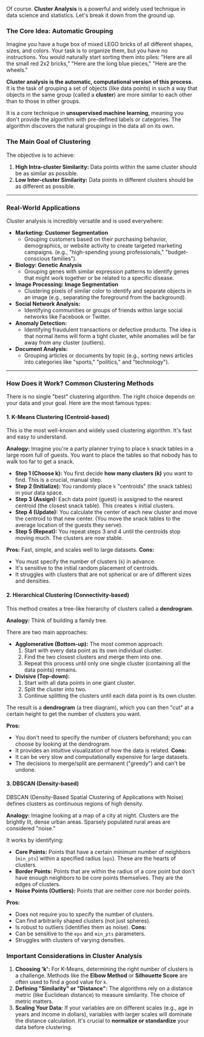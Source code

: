 Of course. **Cluster Analysis** is a powerful and widely used technique in data science and statistics. Let's break it down from the ground up.

### The Core Idea: Automatic Grouping

Imagine you have a huge box of mixed LEGO bricks of all different shapes, sizes, and colors. Your task is to organize them, but you have no instructions. You would naturally start sorting them into piles: "Here are all the small red 2x2 bricks," "Here are the long blue pieces," "Here are the wheels."

**Cluster analysis is the automatic, computational version of this process.** It is the task of grouping a set of objects (like data points) in such a way that objects in the same group (called a **cluster**) are more similar to each other than to those in other groups.

It is a core technique in **unsupervised machine learning**, meaning you don't provide the algorithm with pre-defined labels or categories. The algorithm discovers the natural groupings in the data all on its own.

### The Main Goal of Clustering

The objective is to achieve:
1.  **High Intra-cluster Similarity:** Data points within the same cluster should be as similar as possible.
2.  **Low Inter-cluster Similarity:** Data points in different clusters should be as different as possible.



---

### Real-World Applications

Cluster analysis is incredibly versatile and is used everywhere:

*   **Marketing: Customer Segmentation**
    *   Grouping customers based on their purchasing behavior, demographics, or website activity to create targeted marketing campaigns. (e.g., "high-spending young professionals," "budget-conscious families").
*   **Biology: Genetic Analysis**
    *   Grouping genes with similar expression patterns to identify genes that might work together or be related to a specific disease.
*   **Image Processing: Image Segmentation**
    *   Clustering pixels of similar color to identify and separate objects in an image (e.g., separating the foreground from the background).
*   **Social Network Analysis:**
    *   Identifying communities or groups of friends within large social networks like Facebook or Twitter.
*   **Anomaly Detection:**
    *   Identifying fraudulent transactions or defective products. The idea is that normal items will form a tight cluster, while anomalies will be far away from any cluster (outliers).
*   **Document Analysis:**
    *   Grouping articles or documents by topic (e.g., sorting news articles into categories like "sports," "politics," and "technology").

---

### How Does it Work? Common Clustering Methods

There is no single "best" clustering algorithm. The right choice depends on your data and your goal. Here are the most famous types:

#### 1. K-Means Clustering (Centroid-based)

This is the most well-known and widely used clustering algorithm. It's fast and easy to understand.

**Analogy:** Imagine you're a party planner trying to place `k` snack tables in a large room full of guests. You want to place the tables so that nobody has to walk too far to get a snack.

*   **Step 1 (Choose k):** You first decide **how many clusters (k)** you want to find. This is a crucial, manual step.
*   **Step 2 (Initialize):** You randomly place `k` "centroids" (the snack tables) in your data space.
*   **Step 3 (Assign):** Each data point (guest) is assigned to the nearest centroid (the closest snack table). This creates `k` initial clusters.
*   **Step 4 (Update):** You calculate the center of each new cluster and move the centroid to that new center. (You move the snack tables to the average location of the guests they serve).
*   **Step 5 (Repeat):** You repeat steps 3 and 4 until the centroids stop moving much. The clusters are now stable.

**Pros:** Fast, simple, and scales well to large datasets.
**Cons:**
*   You must specify the number of clusters (`k`) in advance.
*   It's sensitive to the initial random placement of centroids.
*   It struggles with clusters that are not spherical or are of different sizes and densities.

#### 2. Hierarchical Clustering (Connectivity-based)

This method creates a tree-like hierarchy of clusters called a **dendrogram**.

**Analogy:** Think of building a family tree.

There are two main approaches:

*   **Agglomerative (Bottom-up):** The most common approach.
    1.  Start with every data point as its own individual cluster.
    2.  Find the two closest clusters and merge them into one.
    3.  Repeat this process until only one single cluster (containing all the data points) remains.
*   **Divisive (Top-down):**
    1.  Start with all data points in one giant cluster.
    2.  Split the cluster into two.
    3.  Continue splitting the clusters until each data point is its own cluster.

The result is a **dendrogram** (a tree diagram), which you can then "cut" at a certain height to get the number of clusters you want.



**Pros:**
*   You don't need to specify the number of clusters beforehand; you can choose by looking at the dendrogram.
*   It provides an intuitive visualization of how the data is related.
**Cons:**
*   It can be very slow and computationally expensive for large datasets.
*   The decisions to merge/split are permanent ("greedy") and can't be undone.

#### 3. DBSCAN (Density-based)

DBSCAN (Density-Based Spatial Clustering of Applications with Noise) defines clusters as continuous regions of high density.

**Analogy:** Imagine looking at a map of a city at night. Clusters are the brightly lit, dense urban areas. Sparsely populated rural areas are considered "noise."

It works by identifying:
*   **Core Points:** Points that have a certain minimum number of neighbors (`min_pts`) within a specified radius (`eps`). These are the hearts of clusters.
*   **Border Points:** Points that are within the radius of a core point but don't have enough neighbors to be core points themselves. They are the edges of clusters.
*   **Noise Points (Outliers):** Points that are neither core nor border points.

**Pros:**
*   Does not require you to specify the number of clusters.
*   Can find arbitrarily shaped clusters (not just spheres).
*   Is robust to outliers (identifies them as noise).
**Cons:**
*   Can be sensitive to the `eps` and `min_pts` parameters.
*   Struggles with clusters of varying densities.

### Important Considerations in Cluster Analysis

1.  **Choosing 'k':** For K-Means, determining the right number of clusters is a challenge. Methods like the **Elbow Method** or **Silhouette Score** are often used to find a good value for `k`.
2.  **Defining "Similarity" or "Distance":** The algorithms rely on a distance metric (like Euclidean distance) to measure similarity. The choice of metric matters.
3.  **Scaling Your Data:** If your variables are on different scales (e.g., age in years and income in dollars), variables with larger scales will dominate the distance calculation. It's crucial to **normalize or standardize** your data before clustering.
